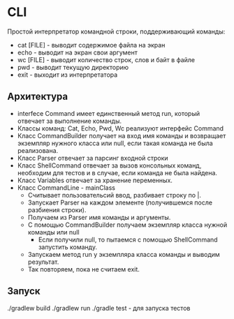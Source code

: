 # CLI
Простой интерпретатор командной строки, поддерживающий команды:

- cat [FILE] - выводит содержимое файла на экран
- echo - выводит на экран свои аргумент
- wc [FILE] - выводит количество строк, слов и байт в файле
- pwd - выводит текущую директорию
- exit - выходит из интерпретатора


## Арxитектура
- interfece Command имеет единственный метод run, который отвечает за выполнение команды.
- Классы команд: Cat, Echo, Pwd, Wc реализуют интерфейс Command
- Класс CommandBuilder получает на вход имя команды и возвращает экземпляр нужного класса или null, если такая команда не была реализована.
- Класс Parser отвечает за парсинг входной строки
- Класс ShellCommand отвечает за вызов консольных команд, необходим для тестов и в случае, если команда не была найдена.
- Класс Variables отвечает за хранение переменных.
- Класс CommandLine - mainClass
    - Считывает пользовательсий ввод, разбивает строку по |. 
	- Запускает Parser на каждом элементе (получившемся после разбиения строки).
	- Получаем из Parser имя команды и аргументы.
	- С помощью CommandBuilder получаем экземпляр класса нужной команды или null
	  - Если получили null, то пытаемся с помощью ShellCommand запустить команду.
	- Запускаем метод run у экземпляра класса команды и выводим результат.
	- Так повторяем, пока не считаем exit.

## Запуск
./gradlew build
./gradlew run
./gradle test - для запуска тестов


